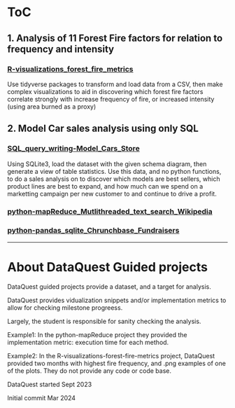 # ToC
## 1. Analysis of 11 Forest Fire factors for relation to frequency and intensity
### [R-visualizations_forest_fire_metrics](/R-visualizations_forest_fire_metrics)

Use tidyverse packages to transform and load data from a CSV, then make complex visualizations to aid in discovering which forest fire factors correlate strongly with increase frequency of fire, or increased intensity (using area burned as a proxy)

## 2. Model Car sales analysis using only SQL
### [SQL_query_writing-Model_Cars_Store](/SQL_query_writing-Model_Cars_Store)

Using SQLite3, load the dataset with the given schema diagram, then generate a view of table statistics. Use this data, and no python functions, to do a sales analysis on to discover which models are best sellers, which product lines are best to expand, and how much can we spend on a marketting campaign per new customer to and continue to drive a profit.

### [python-mapReduce_Mutlithreaded_text_search_Wikipedia](/python-mapReduce_Mutlithreaded_text_search_Wikipedia)

### [python-pandas_sqlite_Chrunchbase_Fundraisers](/python-pandas_sqlite_Chrunchbase_Fundraisers)


---

# About DataQuest Guided projects

DataQuest guided projects provide a dataset, and a target for analysis.

DataQuest provides vidualization snippets and/or implementation metrics to allow for checking milestone progreess.

Largely, the student is responsible for sanity checking the analysis.

Example1: In the python-mapReduce project they provided the implementation metric: execution time for each method.

Example2: In the R-visualizations-forest-fire-metrics project, DataQuest provided two months with highest fire frequency, and .png examples of one of the plots.
  They do not provide any code or code base.

DataQuest started Sept 2023

Initial commit Mar 2024
